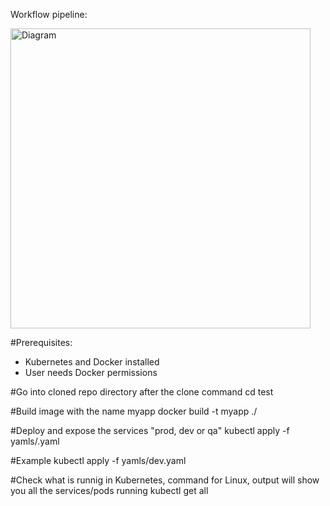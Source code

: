 Workflow pipeline:


<img width="480" alt="Diagram" src="https://user-images.githubusercontent.com/47504700/109980536-a2ffb280-7cc5-11eb-9b4a-61dd1a673a51.png">



#Prerequisites: 
- Kubernetes and Docker installed
- User needs Docker permissions

#Go into cloned repo directory after the clone command
cd test

#Build image with the name myapp
docker build -t myapp ./

#Deploy and expose the services "prod, dev or qa"
kubectl apply -f yamls/<env>.yaml

#Example
kubectl apply -f yamls/dev.yaml

#Check what is runnig in Kubernetes, command for Linux, output will show you all the services/pods running
kubectl get all

